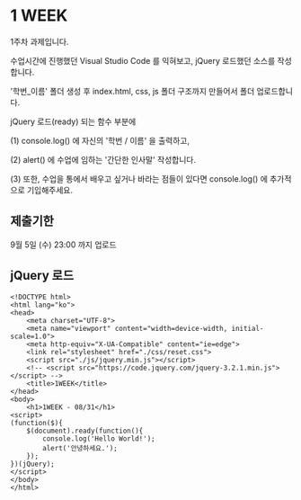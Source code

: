 # 1 WEEK

1주차 과제입니다.

수업시간에 진행했던 Visual Studio Code 를 익혀보고, jQuery 로드했던 소스를 작성합니다.

'학번_이름' 폴더 생성 후 index.html, css, js 폴더 구조까지 만들어서 폴더 업로드합니다.

jQuery 로드(ready) 되는 함수 부분에 

(1) console.log() 에 자신의 '학번 / 이름' 을 출력하고,

(2) alert() 에 수업에 임하는 '간단한 인사말' 작성합니다.

(3) 또한, 수업을 통에서 배우고 싶거나 바라는 점들이 있다면 console.log() 에 추가적으로 기입해주세요.

## 제출기한

9월 5일 (수) 23:00 까지 업로드

## jQuery 로드

```
<!DOCTYPE html>
<html lang="ko">
<head>
    <meta charset="UTF-8">
    <meta name="viewport" content="width=device-width, initial-scale=1.0">
    <meta http-equiv="X-UA-Compatible" content="ie=edge">
    <link rel="stylesheet" href="./css/reset.css">
    <script src="./js/jquery.min.js"></script>
    <!-- <script src="https://code.jquery.com/jquery-3.2.1.min.js"></script> -->
    <title>1WEEK</title>
</head>
<body>
    <h1>1WEEK - 08/31</h1>
<script>
(function($){
    $(document).ready(function(){
        console.log('Hello World!');
        alert('안녕하세요.');
    });
})(jQuery);
</script>
</body>
</html>
```